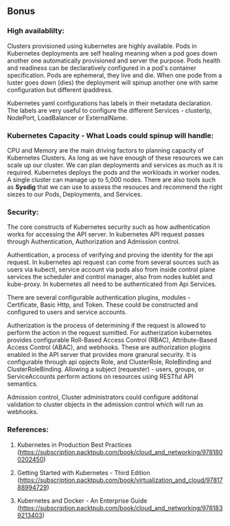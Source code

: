 
## Bonus

### High availablilty: 
<p>Clusters provisioned using kubernetes are highly available. Pods in Kubernetes deployments are self healing meaning when a pod goes down another one automatically provisioned and server the purpose. Pods health and readiness can be declaratively configured in a pod's container specification. 
Pods are ephemeral, they live and die. When one pode from a luster goes down (dies) the deployment will spinup another one with same configuration but different ipaddress. </p>
<p>Kubernetes yaml configurations has labels in their metadata declaration. The labels are very useful to configure the different Services - clusterIp, NodePort, LoadBalancer or ExternalName.</p>

### Kubernetes Capacity - What Loads could spinup will handle:
<p>CPU and Memory are the main driving factors to planning capacity of Kubernetes Clusters. As long as we have enough of these resources we can scale up our cluster. We can plan deployments and services as much as it is required. Kubernetes deploys the pods and the workloads in worker nodes. A single cluster can manage up to 5,000 nodes. There are also tools such as <strong>Sysdig</strong> that we can use to assess the resouces and recommend the right siezes to our Pods, Deployments, and Services. </p>

### Security:
<p>The core constructs of Kubernetes security such as how authentication works for accessing the API server. In kubernetes API request passes through Authentication, Authorization and Admission control. </p>

<p>Authentication, a process of verifying and proving the identity for the api request. In kubernetes api request can come from several sources such as users via kubectl, service account via pods also from inside control plane services the scheduler and control manager, also from nodes kublet and kube-proxy. In kubernetes all need to be authenticated from Api Services. </p>

<p>There are several configurable authentication plugins, modules - Certificate, Basic Http, and Token. These could be constructed and configured to users and service accounts.</p>

<p>Autherization is the process of determining if the request is allowed to perform the action in the request sumitted. For autherization kubernetes provides configurable Roll-Based Access Control (RBAC), Attribute-Based Access Control (ABAC), and webhooks. These are authorization plugins enabled in the API server that provides more granural security. It is configurable through api opjects Role, and ClusterRole, RoleBinding  and ClusterRoleBinding. Allowing a subject (requester) - users, groups, or ServiceAccounts perform actions on resources using RESTful API semantics.</p>

<p>Admission control, Cluster administrators could configure additonal validation to cluster objects in the admission control which will run as webhooks.</p>




### References: 
1. Kubernetes in Production Best Practices (https://subscription.packtpub.com/book/cloud_and_networking/9781800202450)

2. Getting Started with Kubernetes - Third Edition (https://subscription.packtpub.com/book/virtualization_and_cloud/9781788994729)

3. Kubernetes and Docker - An Enterprise Guide  (https://subscription.packtpub.com/book/cloud_and_networking/9781839213403)

